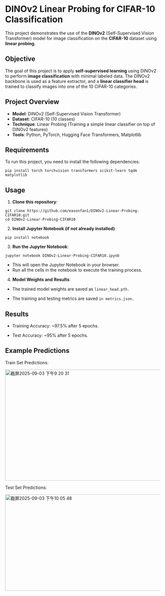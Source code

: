 # DINOv2 Linear Probing for CIFAR-10 Classification

This project demonstrates the use of the **DINOv2** (Self-Supervised Vision Transformer) model for image classification on the **CIFAR-10** dataset using **linear probing**.

## Objective
The goal of this project is to apply **self-supervised learning** using DINOv2 to perform **image classification** with minimal labeled data. The DINOv2 backbone is used as a feature extractor, and a **linear classifier head** is trained to classify images into one of the 10 CIFAR-10 categories.

## Project Overview
- **Model**: DINOv2 (Self-Supervised Vision Transformer)
- **Dataset**: CIFAR-10 (10 classes)
- **Technique**: Linear Probing (Training a simple linear classifier on top of DINOv2 features)
- **Tools**: Python, PyTorch, Hugging Face Transformers, Matplotlib

## Requirements
To run this project, you need to install the following dependencies:
```
pip install torch torchvision transformers scikit-learn tqdm matplotlib

```
## Usage
1. **Clone this repository**:
```
git clone https://github.com/easonfan1/DINOv2-Linear-Probing-CIFAR10.git
cd DINOv2-Linear-Probing-CIFAR10
```
2. **Install Jupyter Notebook (if not already installed)**:
```
pip install notebook
```
3. **Run the Jupyter Notebook**:
```
jupyter notebook DINOv2-Linear-Probing-CIFAR10.ipynb

```
  - This will open the Jupyter Notebook in your browser.
  - Run all the cells in the notebook to execute the training process.
4. **Model Weights and Results**:
    
  - The trained model weights are saved as ```linear_head.pth.```

  - The training and testing metrics are saved ```in metrics.json.```

## Results

  - Training Accuracy: ~97.5% after 5 epochs.

  - Test Accuracy: ~95% after 5 epochs.

## Example Predictions

Train Set Predictions:

<img width="1184" height="362" alt="截屏2025-09-03 下午9 20 31" src="https://github.com/user-attachments/assets/e30318ea-9185-4d1e-9cf7-145d18b9ebf1" />

Test Set Predictions:

<img width="1023" height="314" alt="截屏2025-09-03 下午10 05 48" src="https://github.com/user-attachments/assets/2f6a36a4-28f2-4743-9ddc-040bff9c4d95" />

